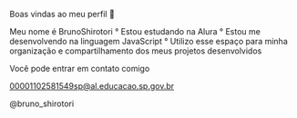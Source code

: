 Boas vindas ao meu perfil 🖤

Meu nome é BrunoShirotori
° Estou estudando na Alura
° Estou me desenvolvendo na linguagem JavaScript
° Utilizo esse espaço para minha organização e compartilhamento dos meus projetos desenvolvidos 

Você pode entrar em contato comigo 

00001102581549sp@al.educacao.sp.gov.br

@bruno_shirotori
